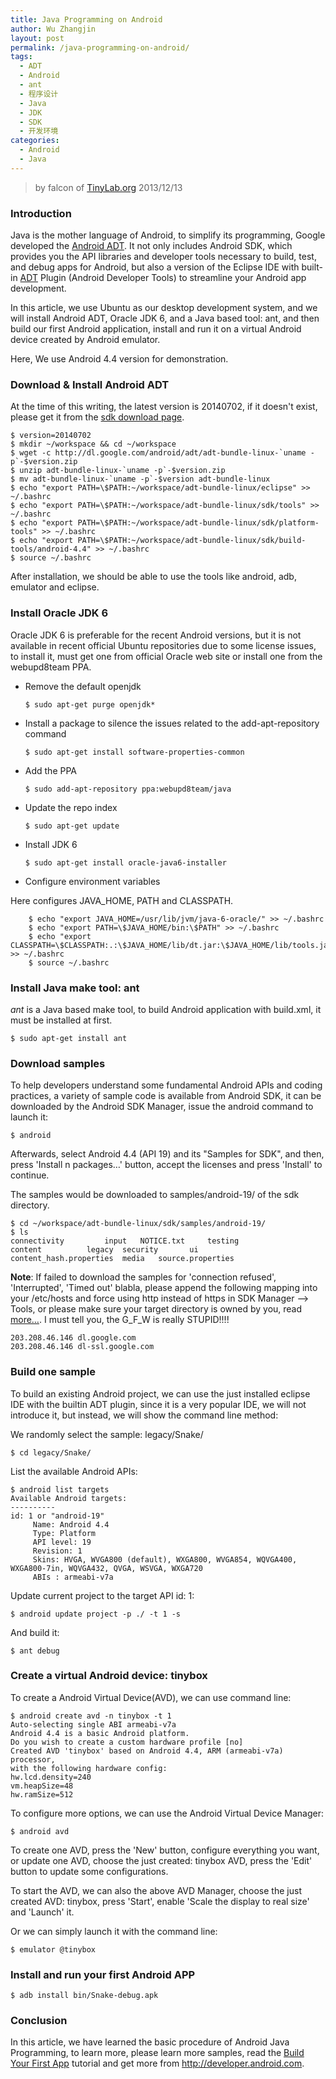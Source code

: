 ```yaml
---
title: Java Programming on Android
author: Wu Zhangjin
layout: post
permalink: /java-programming-on-android/
tags:
  - ADT
  - Android
  - ant
  - 程序设计
  - Java
  - JDK
  - SDK
  - 开发环境
categories:
  - Android
  - Java
---
```


> by falcon of [TinyLab.org][2]
> 2013/12/13

### Introduction

Java is the mother language of Android, to simplify its programming, Google developed the [Android ADT][3]. It not only includes Android SDK, which provides you the API libraries and developer tools necessary to build, test, and debug apps for Android, but also a version of the Eclipse IDE with built-in [ADT][4] Plugin (Android Developer Tools) to streamline your Android app development.

In this article, we use Ubuntu as our desktop development system, and we will install Android ADT, Oracle JDK 6, and a Java based tool: ant, and then build our first Android application, install and run it on a virtual Android device created by Android emulator.

Here, We use Android 4.4 version for demonstration.

### Download & Install Android ADT

At the time of this writing, the latest version is 20140702, if it doesn't exist, please get it from the [sdk download page][4].

    $ version=20140702
    $ mkdir ~/workspace && cd ~/workspace
    $ wget -c http://dl.google.com/android/adt/adt-bundle-linux-`uname -p`-$version.zip
    $ unzip adt-bundle-linux-`uname -p`-$version.zip
    $ mv adt-bundle-linux-`uname -p`-$version adt-bundle-linux
    $ echo "export PATH=\$PATH:~/workspace/adt-bundle-linux/eclipse" >> ~/.bashrc
    $ echo "export PATH=\$PATH:~/workspace/adt-bundle-linux/sdk/tools" >> ~/.bashrc
    $ echo "export PATH=\$PATH:~/workspace/adt-bundle-linux/sdk/platform-tools" >> ~/.bashrc
    $ echo "export PATH=\$PATH:~/workspace/adt-bundle-linux/sdk/build-tools/android-4.4" >> ~/.bashrc
    $ source ~/.bashrc

After installation, we should be able to use the tools like android, adb, emulator and eclipse.

### Install Oracle JDK 6

Oracle JDK 6 is preferable for the recent Android versions, but it is not available in recent official Ubuntu repositories due to some license issues, to install it, must get one from official Oracle web site or install one from the webupd8team PPA.

  * Remove the default openjdk

        $ sudo apt-get purge openjdk*

  * Install a package to silence the issues related to the add-apt-repository command

        $ sudo apt-get install software-properties-common

  * Add the PPA

        $ sudo add-apt-repository ppa:webupd8team/java

  * Update the repo index

        $ sudo apt-get update

  * Install JDK 6

        $ sudo apt-get install oracle-java6-installer

  * Configure environment variables

  Here configures JAVA_HOME, PATH and CLASSPATH.

        $ echo "export JAVA_HOME=/usr/lib/jvm/java-6-oracle/" >> ~/.bashrc
        $ echo "export PATH=\$JAVA_HOME/bin:\$PATH" >> ~/.bashrc
        $ echo "export CLASSPATH=\$CLASSPATH:.:\$JAVA_HOME/lib/dt.jar:\$JAVA_HOME/lib/tools.jar" >> ~/.bashrc
        $ source ~/.bashrc

### Install Java make tool: ant

*ant* is a Java based make tool, to build Android application with build.xml, it must be installed at first.

    $ sudo apt-get install ant

### Download samples

To help developers understand some fundamental Android APIs and coding practices, a variety of sample code is available from Android SDK, it can be downloaded by the Android SDK Manager, issue the android command to launch it:

    $ android

Afterwards, select Android 4.4 (API 19) and its "Samples for SDK", and then, press 'Install n packages&#8230;' button, accept the licenses and press 'Install' to continue.

The samples would be downloaded to samples/android-19/ of the sdk directory.

    $ cd ~/workspace/adt-bundle-linux/sdk/samples/android-19/
    $ ls
    connectivity         input   NOTICE.txt     testing
    content          legacy  security       ui
    content_hash.properties  media   source.properties

**Note**: If failed to download the samples for 'connection refused', 'Interrupted', 'Timed out' blabla, please append the following mapping into your /etc/hosts and force using http instead of https in SDK Manager --> Tools, or please make sure your target directory is owned by you, read [more&#8230;][5]. I must tell you, the G\_F\_W is really STUPID!!!!

    203.208.46.146 dl.google.com
    203.208.46.146 dl-ssl.google.com

### Build one sample

To build an existing Android project, we can use the just installed eclipse IDE with the builtin ADT plugin, since it is a very popular IDE, we will not introduce it, but instead, we will show the command line method:

We randomly select the sample: legacy/Snake/

    $ cd legacy/Snake/

List the available Android APIs:

    $ android list targets
    Available Android targets:
    ----------
    id: 1 or "android-19"
         Name: Android 4.4
         Type: Platform
         API level: 19
         Revision: 1
         Skins: HVGA, WVGA800 (default), WXGA800, WVGA854, WQVGA400, WXGA800-7in, WQVGA432, QVGA, WSVGA, WXGA720
         ABIs : armeabi-v7a

Update current project to the target API id: 1:

    $ android update project -p ./ -t 1 -s

And build it:

    $ ant debug

### Create a virtual Android device: tinybox

To create a Android Virtual Device(AVD), we can use command line:

    $ android create avd -n tinybox -t 1
    Auto-selecting single ABI armeabi-v7a
    Android 4.4 is a basic Android platform.
    Do you wish to create a custom hardware profile [no]
    Created AVD 'tinybox' based on Android 4.4, ARM (armeabi-v7a) processor,
    with the following hardware config:
    hw.lcd.density=240
    vm.heapSize=48
    hw.ramSize=512

To configure more options, we can use the Android Virtual Device Manager:

    $ android avd

To create one AVD, press the 'New' button, configure everything you want, or update one AVD, choose the just created: tinybox AVD, press the 'Edit' button to update some configurations.

To start the AVD, we can also the above AVD Manager, choose the just created AVD: tinybox, press 'Start', enable 'Scale the display to real size' and 'Launch' it.

Or we can simply launch it with the command line:

    $ emulator @tinybox

### Install and run your first Android APP

    $ adb install bin/Snake-debug.apk

### Conclusion

In this article, we have learned the basic procedure of Android Java Programming, to learn more, please learn more samples, read the [Build Your First App][6] tutorial and get more from <http://developer.android.com>.

 [2]: http://tinylab.org
 [3]: https://developer.android.com/sdk/index.html
 [4]: https://developer.android.com/tools/sdk/eclipse-adt.html
 [5]: http://code.google.com/p/android/issues/detail?id=21359
 [6]: http://developer.android.com/training/basics/firstapp/index.html
